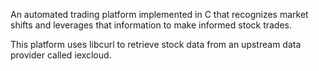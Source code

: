 An automated trading platform implemented in C that recognizes market shifts and leverages that information to make informed stock trades.

This platform uses libcurl to retrieve stock data from an upstream data provider called iexcloud.
